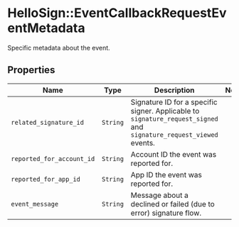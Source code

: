 # HelloSign::EventCallbackRequestEventMetadata

Specific metadata about the event.

## Properties

| Name | Type | Description | Notes |
| ---- | ---- | ----------- | ----- |
| `related_signature_id` | ```String``` |  Signature ID for a specific signer. Applicable to `signature_request_signed` and `signature_request_viewed` events.  |  |
| `reported_for_account_id` | ```String``` |  Account ID the event was reported for.  |  |
| `reported_for_app_id` | ```String``` |  App ID the event was reported for.  |  |
| `event_message` | ```String``` |  Message about a declined or failed (due to error) signature flow.  |  |

